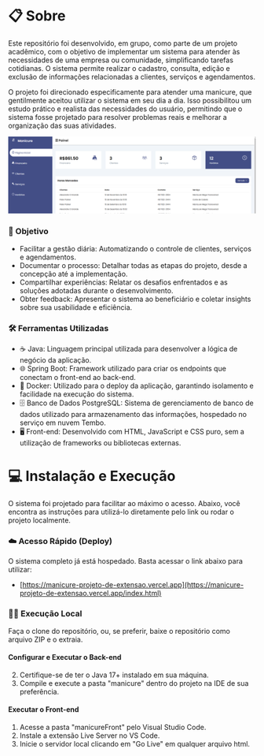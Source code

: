 # :clipboard: Sobre
Este repositório foi desenvolvido, em grupo, como parte de um projeto acadêmico, com o objetivo de implementar um sistema para atender às necessidades de uma empresa ou comunidade, simplificando tarefas cotidianas. O sistema permite realizar o cadastro, consulta, edição e exclusão de informações relacionadas a clientes, serviços e agendamentos.

O projeto foi direcionado especificamente para atender uma manicure, que gentilmente aceitou utilizar o sistema em seu dia a dia. Isso possibilitou um estudo prático e realista das necessidades do usuário, permitindo que o sistema fosse projetado para resolver problemas reais e melhorar a organização das suas atividades.

<p align="center">
  <img src="manicurePage.png" alt="homePage"/>
  <br>
</p>

### 🎯 Objetivo

- Facilitar a gestão diária: Automatizando o controle de clientes, serviços e agendamentos.
- Documentar o processo: Detalhar todas as etapas do projeto, desde a concepção até a implementação.
- Compartilhar experiências: Relatar os desafios enfrentados e as soluções adotadas durante o desenvolvimento.
- Obter feedback: Apresentar o sistema ao beneficiário e coletar insights sobre sua usabilidade e eficiência.

### 🛠️ Ferramentas Utilizadas

- ☕ Java: Linguagem principal utilizada para desenvolver a lógica de negócio da aplicação.
- 🌐 Spring Boot: Framework utilizado para criar os endpoints que conectam o front-end ao back-end.
- 🐳 Docker: Utilizado para o deploy da aplicação, garantindo isolamento e facilidade na execução do sistema.
- 🗄️ Banco de Dados PostgreSQL: Sistema de gerenciamento de banco de dados utilizado para armazenamento das informações, hospedado no serviço em nuvem Tembo.
- 🖥️ Front-end: Desenvolvido com HTML, JavaScript e CSS puro, sem a utilização de frameworks ou bibliotecas externas.

# 💻 Instalação e Execução

O sistema foi projetado para facilitar ao máximo o acesso. Abaixo, você encontra as instruções para utilizá-lo diretamente pelo link ou rodar o projeto localmente.

### ☁️ Acesso Rápido (Deploy)
O sistema completo já está hospedado. Basta acessar o link abaixo para utilizar:
- [https://manicure-projeto-de-extensao.vercel.app](https://manicure-projeto-de-extensao.vercel.app/index.html)

### 👨‍💻 Execução Local

Faça o clone do repositório, ou, se preferir, baixe o repositório como arquivo ZIP e o extraia.

#### Configurar e Executar o Back-end

2. Certifique-se de ter o Java 17+ instalado em sua máquina.
3. Compile e execute a pasta "manicure" dentro do projeto na IDE de sua preferência.

#### Executar o Front-end

1. Acesse a pasta "manicureFront" pelo Visual Studio Code.
2. Instale a extensão Live Server no VS Code.
3. Inicie o servidor local clicando em "Go Live" em qualquer arquivo html.
